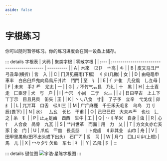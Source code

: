 ```yaml
---
aside: false
---
```

# 字根练习

你可以随时暂停练习。你的练习进度会在同一设备上储存。

<script setup>
import Train from "@/train/ZigenTrain.vue"
</script>
<Train name="star" zigenUrl="/zigen-star.csv" :range="[0,]" mode='both' />

::: details 字根表
| 大码 | 聚类字根                                     | 零散字根   |
| :--- | :------------------------------------------- | ---------- |
| A    | 木來　㔾卩　亠高                             | キ         |
| B    | 皮又马彐尸弓丑韋(横折)                       | 言　入     |
| C    | 冂贝见冊雨(下框)　彳彡(几撇)                 | 女         |
| D    | 由电黽申車丰　白𠂤臼戶鬼向烏鳥斤爿片　鬥門    | 至　讠     |
| E    | 亻𠂇隹　几殳風　乚彑母                        |
| F    | 未末　手扌龵　尤尢                           | 一         |
| G    | 丿不竹气𧘇艮　乃廴                            | 十　黑     |
| H    | 土士壴走　匚臣牙                             | 犬　丂　户 |
| I    | 宀穴　小尚　二亍　火灬                       |
| J    | 日曰早古　上丄下丅丁示　目且見貝　缶矢       | 王         |
| K    | 丶乀八食　寸𬺰　了子予　立辛　弋戈戊          | 卯　纟     |
| L    | 兀丌耳　口舌　巛川三                         |
| M    | 广疒麻鹿　千壬禾夭毛豸　乌鸟　刀刂　辰{畏下} |
| N    | 水氵　厶幺　长匕　干甫                       |
| O    | 己已巳巴　大夫𡗗龶　也乜　辶之                | 糸　钅     |
| P    | 止龰足齒　酉西　生牛                         | 工         |
| Q    | 丷丬羊米　自身                               | 虫         |
| R    | 心忄　人合僉　咼骨　九瓦                     |
| S    | 艹卅世革　而面                               | 用　力　乂 |
| T    | 方文夂亦亡亥豕                               | 金　门     |
| U    | 爪瓜　罒皿　長镸髟　丨卜虎鹵　〢非其业　山巾 | 舟         |
| V    | 田甲里禺魚(田不出头或下出头)　石厂丆         | 豸　习     |
| W    | 月勹　囗凵丩屮(上框)                         | 馬　儿     |
| X    | 冖𠂊夕饣欠鱼　车七                            | 衤         |
| Y    | 乙飛                                         | 阝         |
:::

::: details 键位图
![宇浩·星陈字根图](/yustar.png)
:::
